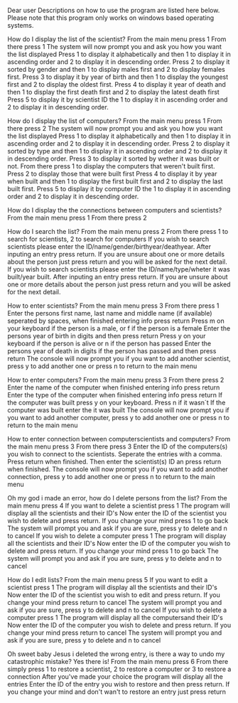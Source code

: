 Dear user 
Descriptions on how to use the program are listed here below. Please note that this program only works on windows based operating systems.

How do I display the list of the scientist?
    From the main menu press 1
    From there press 1
    The system will now prompt you and ask you how you want the list displayed
    Press 1 to display it alphabetically and then 1 to display it in ascending order and 2 to display it in descending order.
    Press 2 to display it sorted by gender and then 1 to display males first and 2 to display females first.
    Press 3 to display it by year of birth and then 1 to display the youngest first and 2 to display the oldest first.
    Press 4 to display it year of death and then 1 to display the first death first and 2 to display the latest death first
    Press 5 to display it by scientist ID the 1 to display it in ascending order and 2 to display it in descending order.

How do I display the list of computers?
    From the main menu press 1
    From there press 2
    The system will now prompt you and ask you how you want the list displayed
    Press 1 to display it alphabetically and then 1 to display it in ascending order and 2 to display it in descending order.
    Press 2 to display it sorted by type and then 1 to display it in ascending order and 2 to display it in descending order.
    Press 3 to display it sorted by wether it was built or not. From there press 1 to display the computers that weren't built
    first. Press 2 to display those that were built first
    Press 4 to display it by year when built and then 1 to display the first built first and 2 to display the last built first.
    Press 5 to display it by computer ID the 1 to display it in ascending order and 2 to display it in descending order.

How do I display the the connections between computers and scientists?
    From the main menu press 1
    From there press 2

How do I search the list?
    From the main menu press 2
    From there press 1 to search for scientists, 2 to search for computers
    If you wish to search scientists please enter the ID/name/gender/birthyear/deathyear. After inputing an entry press return. If
    you are unsure about one or more details about the person just press return and you will be asked for the next detail.
    If you wish to search scientists please enter the ID/name/type/wheter it was built/year built. After inputing an entry press
    return. If you are unsure about one or more details about the person just press return and you will be asked for the next
    detail.

How to enter scientists?
    From the main menu press 3
    From there press 1
    Enter the persons first name, last name and middle name (if available) seperated by spaces, when finished entering info press return
    Press m on your keyboard if the person is a male, or f if the person is a female
    Enter the persons year of birth in digits and then press return
    Press y on your keyboard if the person is alive or n if the person has passed
    Enter the persons year of death in digits if the person has passed and then press return
    The console will now prompt you if you want to add another scientist, press y to add another one or press n to return to the
    main menu

How to enter computers?
    From the main menu press 3
    From there press 2
    Enter the name of the computer when finished entering info press return
    Enter the type of the computer when finished entering info press return
    If the computer was built press y on your keyboard. Press n if it wasn´t
    If the computer was built enter the it was built
    The console will now prompt you if you want to add another computer, press y to add another one or press n to return to the main
    menu

How to enter connection between computerscientists and computers?
    From the main menu press 3
    From there press 3
    Enter the ID of the computers(s) you wish to connect to the scientists. Seperate the entries with a comma. Press return when
    finished. Then enter the scientist(s) ID an press return when finished.
    The console will now prompt you if you want to add another connection, press y to add another one or press n to return to the
    main menu

Oh my god i made an error, how do I delete persons from the list?
    From the main menu press 4
    If you want to delete a scientist press 1
    The program will display all the scientists and their ID's
    Now enter the ID of the scientist you wish to delete and press return. If you change your mind press 1 to go back
    The system will prompt you and ask if you are sure, press y to delete and n to cancel
    If you wish to delete a computer press 1
    The program will display all the scientists and their ID's
    Now enter the ID of the computer you wish to delete and press return. If you change your mind press 1 to go back
    The system will prompt you and ask if you are sure, press y to delete and n to cancel

How do I edit lists?
    From the main menu press 5
    If you want to edit a scientist press 1
    The program will display all the scientists and their ID's
    Now enter the ID of the scientist you wish to edit and press return. If you change your mind press return to cancel
    The system will prompt you and ask if you are sure, press y to delete and n to cancel
    If you wish to delete a computer press 1
    The program will display all the computersand their ID's
    Now enter the ID of the computer you wish to delete and press return. If you change your mind press return to cancel
    The system will prompt you and ask if you are sure, press y to delete and n to cancel

Oh sweet baby Jesus i deleted the wrong entry, is there a way to undo my catastrophic mistake?
    Yes there is! From the main menu press 6
    From there simply press 1 to restore a scientist, 2 to restore a computer or 3 to restore a connection
    After you've made your choice the program will display all the entries
    Enter the ID of the entry you wish to restore and then press return. If you change your mind and don't wan't to restore an entry
    just press return

